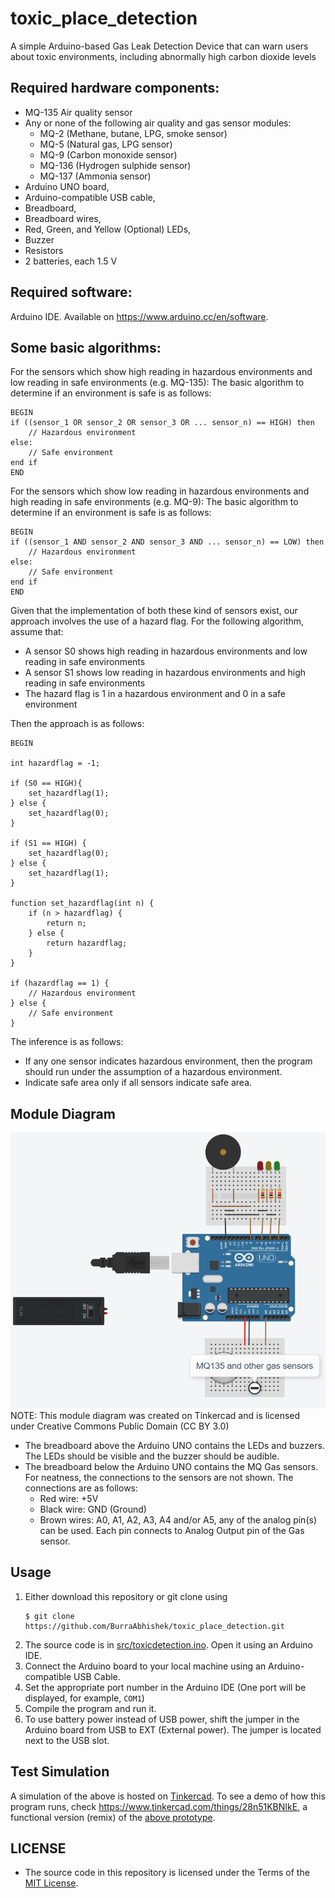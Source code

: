 # toxic_place_detection
A simple Arduino-based Gas Leak Detection Device that can warn users about toxic environments, including abnormally high carbon dioxide levels

## Required hardware components:
<ul>
  <li> MQ-135 Air quality sensor </li>
  <li> Any or none of the following air quality and gas sensor modules: 
  <ul>
    <li> MQ-2 (Methane, butane, LPG, smoke sensor)</li>
    <li> MQ-5 (Natural gas, LPG sensor)</li>
    <li> MQ-9 (Carbon monoxide sensor)</li>
    <li> MQ-136 (Hydrogen sulphide sensor)</li>
    <li> MQ-137 (Ammonia sensor)</li>
  </ul>
  <li> Arduino UNO board, </li> 
  <li> Arduino-compatible USB cable, </li> 
  <li> Breadboard, </li>
  <li> Breadboard wires, </li>
  <li> Red, Green, and Yellow (Optional) LEDs, </li>
  <li> Buzzer </li>
  <li> Resistors </li>
  <li> 2 batteries, each 1.5 V </li>
</ul>

## Required software:
Arduino IDE. Available on https://www.arduino.cc/en/software.

## Some basic algorithms:
For the sensors which show high reading in hazardous environments and low reading in safe environments (e.g. MQ-135):
The basic algorithm to determine if an environment is safe is as follows:
```
BEGIN
if ((sensor_1 OR sensor_2 OR sensor_3 OR ... sensor_n) == HIGH) then
    // Hazardous environment
else:
    // Safe environment
end if
END
```


For the sensors which show low reading in hazardous environments and high reading in safe environments (e.g. MQ-9):
The basic algorithm to determine if an environment is safe is as follows:
```
BEGIN
if ((sensor_1 AND sensor_2 AND sensor_3 AND ... sensor_n) == LOW) then
    // Hazardous environment
else:
    // Safe environment
end if
END
```


Given that the implementation of both these kind of sensors exist, our approach involves the use of a hazard flag. For the following algorithm, assume that:
- A sensor S0 shows high reading in hazardous environments and low reading in safe environments
- A sensor S1 shows low reading in hazardous environments and high reading in safe environments
- The hazard flag is 1 in a hazardous environment and 0 in a safe environment

Then the approach is as follows:
```
BEGIN

int hazardflag = -1;

if (S0 == HIGH){
    set_hazardflag(1);
} else {
    set_hazardflag(0);
}

if (S1 == HIGH) {
    set_hazardflag(0);
} else {
    set_hazardflag(1);
}

function set_hazardflag(int n) {
    if (n > hazardflag) {
        return n;
    } else {
        return hazardflag;
    }
}

if (hazardflag == 1) {
    // Hazardous environment
} else {
    // Safe environment
}
```


The inference is as follows:
- If any one sensor indicates hazardous environment, then the program should run under the assumption of a hazardous environment.
- Indicate safe area only if all sensors indicate safe area.

## Module Diagram
<img src="modulediagram/Module Diagram.png" alt="Module Diagram" title="Module Diagram, created using Tinkercad">
NOTE: This module diagram was created on Tinkercad and is licensed under Creative Commons Public Domain (CC BY 3.0)

- The breadboard above the Arduino UNO contains the LEDs and buzzers. The LEDs should be visible and the buzzer should be audible.
- The breadboard below the Arduino UNO contains the MQ Gas sensors. For neatness, the connections to the sensors are not shown. The connections are as follows:
  - Red wire: +5V
  - Black wire: GND (Ground)
  - Brown wires: A0, A1, A2, A3, A4 and/or A5, any of the analog pin(s) can be used. Each pin connects to Analog Output pin of the Gas sensor.

## Usage
1. Either download this repository or git clone using 
   ```
   $ git clone https://github.com/BurraAbhishek/toxic_place_detection.git
   ```
3. The source code is in [src/toxicdetection.ino](https://github.com/BurraAbhishek/toxic_place_detection/blob/main/src/toxicdetection.ino). Open it using an Arduino IDE.
4. Connect the Arduino board to your local machine using an Arduino-compatible USB Cable.
5. Set the appropriate port number in the Arduino IDE (One port will be displayed, for example, `COM1`)
6. Compile the program and run it.
7. To use battery power instead of USB power, shift the jumper in the Arduino board from USB to EXT (External power). The jumper is located next to the USB slot.


## Test Simulation
A simulation of the above is hosted on [Tinkercad](https://www.tinkercad.com/). To see a demo of how this program runs, check https://www.tinkercad.com/things/28n51KBNIkE, a functional version (remix) of the [above prototype](https://github.com/BurraAbhishek/toxic_place_detection#module-diagram). 
 
## LICENSE

- The source code in this repository is licensed under the Terms of the [MIT License](https://github.com/BurraAbhishek/toxic_place_detection/blob/main/LICENSE).
